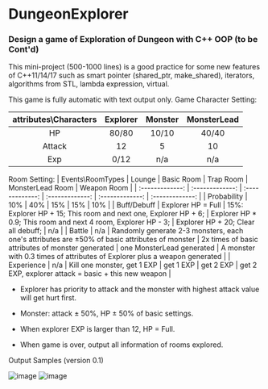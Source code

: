 # DungeonExplorer
### Design a game of Exploration of Dungeon with C++ OOP (to be Cont'd)

This mini-project (500-1000 lines) is a good practice for some new features of C++11/14/17 such as smart pointer (shared_ptr, make_shared), iterators, algorithms from STL, lambda expression, virtual.

This game is fully automatic with text output only.
Game Character Setting:

| attributes\Characters  | Explorer  | Monster | MonsterLead |
| :-------------: | :-------------: | :-------------: | :-------------: |
| HP  | 80/80 | 10/10 | 40/40 |
| Attack | 12 | 5 | 10 |
| Exp | 0/12 | n/a | n/a |


Room Setting:
| Events\RoomTypes | Lounge | Basic Room | Trap Room | MonsterLead Room | Weapon Room |
| :-------------: | :-------------: | :-------------: | :-------------: | :-------------: | :-------------: |
| Probability  | 10% | 40% | 15% | 15% | 10% |
| Buff/Debuff | Explorer HP = Full  | 15%: Explorer HP + 15; This room and next one, Explorer HP + 6;  | Explorer HP * 0.9; This room and next 4 room, Explorer HP - 3; | Explorer HP + 20; Clear all debuff; | n/a |
| Battle | n/a | Randomly generate 2-3 monsters, each one's attributes are ±50% of basic attributes of monster  | 2x times of basic attributes of monster generated | one MonsterLead generated | A monster with 0.3 times of attributes of Explorer plus a weapon generated |
| Experience | n/a | Kill one monster, get 1 EXP | get 1 EXP | get 2 EXP | get 2 EXP, explorer attack = basic + this new weapon |


- Explorer has priority to attack and the monster with highest attack value will get hurt first.
* Monster: attack ± 50%, HP ± 50% of basic settings. 
+ When explorer EXP is larger than 12, HP = Full.
- When game is over, output all information of rooms explored.

Output Samples (version 0.1)

![image](https://user-images.githubusercontent.com/89890055/226474432-bd9567e2-cc06-43c1-9122-37334ee0f23c.png)
![image](https://user-images.githubusercontent.com/89890055/226474494-082f660a-1c7c-48ed-b369-4963dff9e980.png)


